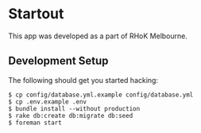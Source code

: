 # Startout

This app was developed as a part of RHoK Melbourne.

## Development Setup

The following should get you started hacking:

```
$ cp config/database.yml.example config/database.yml
$ cp .env.example .env
$ bundle install --without production
$ rake db:create db:migrate db:seed
$ foreman start
```
